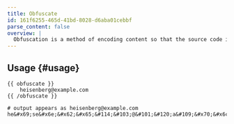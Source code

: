 ```yaml
---
title: Obfuscate
id: 161f6255-465d-41bd-8028-d6aba01cebbf
parse_content: false
overview: |
  Obfuscation is a method of encoding content so that the source code is hard or impossible to understand. This is generally used on email addresses to prevent spambots from recognizing it as an email address and keeping you safe from unwanted emails.
---
```

## Usage {#usage}

```
{{ obfuscate }}
	heisenberg@example.com
{{ /obfuscate }}
```

```.language-output
# output appears as heisenberg@example.com
he&#x69;se&#x6e;&#x62;&#x65;&#114;&#103;@&#101;&#120;a&#109;&#x70;&#x6c;&#x65;&#x2e;c&#x6f;&#109;
```
